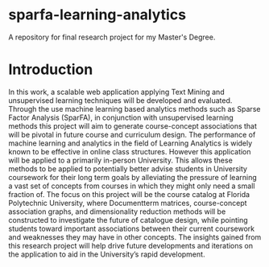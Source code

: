 # sparfa-learning-analytics
A repository for final research project for my Master's Degree. 

# Introduction

In this work, a scalable web application applying Text Mining and unsupervised learning
techniques will be developed and evaluated. Through the use machine learning based analytics
methods such as Sparse Factor Analysis (SparFA), in conjunction with unsupervised
learning methods this project will aim to generate course-concept associations that will be
pivotal in future course and curriculum design. The performance of machine learning and
analytics in the field of Learning Analytics is widely known to be effective in online class
structures. However this application will be applied to a primarily in-person University.
This allows these methods to be applied to potentially better advise students in University
coursework for their long term goals by alleviating the pressure of learning a vast set of
concepts from courses in which they might only need a small fraction of. The focus on
this project will be the course catalog at Florida Polytechnic University, where Documentterm
matrices, course-concept association graphs, and dimensionality reduction methods
will be constructed to investigate the future of catalogue design, while pointing students
toward important associations between their current coursework and weaknesses they may
have in other concepts. The insights gained from this research project will help drive future
developments and iterations on the application to aid in the University’s rapid development.
